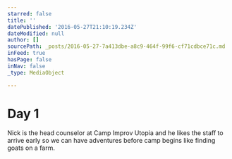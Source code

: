 ```yaml
---
starred: false
title: ''
datePublished: '2016-05-27T21:10:19.234Z'
dateModified: null
author: []
sourcePath: _posts/2016-05-27-7a413dbe-a8c9-464f-99f6-cf71cdbce71c.md
inFeed: true
hasPage: false
inNav: false
_type: MediaObject

---
```

# Day 1

Nick is the head counselor at Camp Improv Utopia and he likes the staff to arrive early so we can have adventures before camp begins like finding goats on a farm.